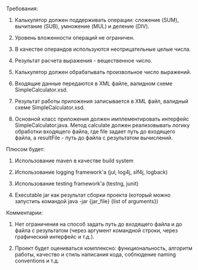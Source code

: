 Требования:

1) Калькулятор должен поддерживать операции: сложение (SUM), вычитание (SUB), умножение (MUL) и деление (DIV).

2) Уровень вложенности операций не ограничен.

3) В качестве операндов используются неотрицательные целые числа.

4) Результат расчета выражения - вещественное число.

5) Калькулятор должен обрабатывать произвольное число выражений.

6) Входящие данные передаются в XML файле, валидном схеме SimpleCalculator.xsd.

7) Результат работы приложения записывается в XML файл, валидный схеме SimpleCalculator.xsd.

8) Основной класс приложения должен имплементировать интерфейс SimpleCalculator.java. Метод calculate должен реализовывать логику обработки входящего файла, где file задает путь до входящего файла, а resultFile - путь до файла с результатом вычислений.

 

Плюсом будет:

1) Использование maven в качестве build system

2) Использование logging framework'а (jul, log4j, slf4j, logback)

3) Использование testing framework'а (testng, junit)

4) Executable jar как результат сборки проекта (который можно запустить командой java -jar {jar_file} {list of arguments})

 

Комментарии:

1) Нет ограничения на способ задать путь до входящего файла и до файла с результатом (через аргумент командной строки, через графический интерфейс и т.д.).

2) Проект будет оцениваться комплексно: функциональность, алгоритм работы, качество и стиль написания кода, соблюдение naming conventions и т.д.